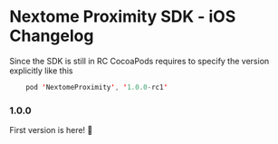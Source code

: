 # Nextome Proximity SDK - iOS Changelog
Since the SDK is still in RC CocoaPods requires to specify the version explicitly like this
```swift
    pod 'NextomeProximity', '1.0.0-rc1'

```

### 1.0.0

First version is here! 🎉
